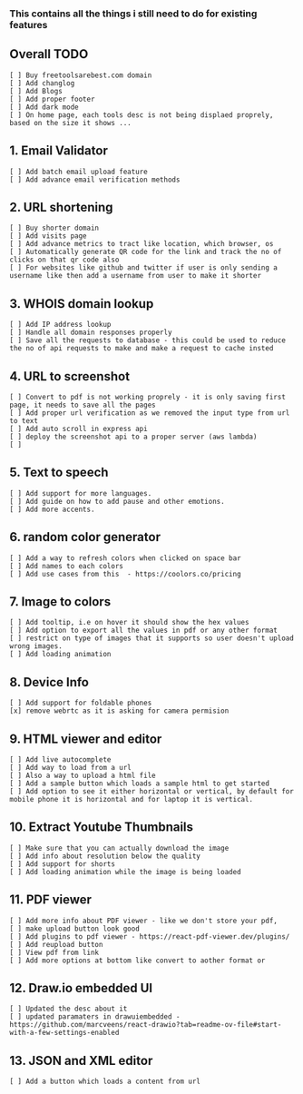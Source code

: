 ### This contains all the things i still need to do for existing features

## Overall TODO
    [ ] Buy freetoolsarebest.com domain
    [ ] Add changlog 
    [ ] Add Blogs 
    [ ] Add proper footer
    [ ] Add dark mode
    [ ] On home page, each tools desc is not being displaed proprely, based on the size it shows ...

## 1. Email Validator
    [ ] Add batch email upload feature
    [ ] Add advance email verification methods 

## 2. URL shortening
    [ ] Buy shorter domain 
    [ ] Add visits page
    [ ] Add advance metrics to tract like location, which browser, os
    [ ] Automatically generate QR code for the link and track the no of clicks on that qr code also
    [ ] For websites like github and twitter if user is only sending a username like then add a username from user to make it shorter

## 3. WHOIS domain lookup
    [ ] Add IP address lookup
    [ ] Handle all domain responses properly
    [ ] Save all the requests to database - this could be used to reduce the no of api requests to make and make a request to cache insted

## 4. URL to screenshot
    [ ] Convert to pdf is not working proprely - it is only saving first page, it needs to save all the pages 
    [ ] Add proper url verification as we removed the input type from url to text
    [ ] Add auto scroll in express api
    [ ] deploy the screenshot api to a proper server (aws lambda)
    [ ] 

## 5. Text to speech
    [ ] Add support for more languages.
    [ ] Add guide on how to add pause and other emotions.
    [ ] Add more accents. 

## 6. random color generator
    [ ] Add a way to refresh colors when clicked on space bar
    [ ] Add names to each colors
    [ ] Add use cases from this  - https://coolors.co/pricing

## 7. Image to colors
    [ ] Add tooltip, i.e on hover it should show the hex values
    [ ] Add option to export all the values in pdf or any other format
    [ ] restrict on type of images that it supports so user doesn't upload wrong images.
    [ ] Add loading animation

## 8. Device Info
    [ ] Add support for foldable phones
    [x] remove webrtc as it is asking for camera permision

## 9. HTML viewer and editor
    [ ] Add live autocomplete
    [ ] Add way to load from a url
    [ ] Also a way to upload a html file
    [ ] Add a sample button which loads a sample html to get started
    [ ] Add option to see it either horizontal or vertical, by default for mobile phone it is horizontal and for laptop it is vertical.

## 10. Extract Youtube Thumbnails
    [ ] Make sure that you can actually download the image
    [ ] Add info about resolution below the quality
    [ ] Add support for shorts
    [ ] Add loading animation while the image is being loaded

## 11. PDF viewer
    [ ] Add more info about PDF viewer - like we don't store your pdf, 
    [ ] make upload button look good
    [ ] Add plugins to pdf viewer - https://react-pdf-viewer.dev/plugins/
    [ ] Add reupload button
    [ ] View pdf from link 
    [ ] Add more options at bottom like convert to aother format or 

## 12. Draw.io embedded UI
    [ ] Updated the desc about it
    [ ] updated paramaters in drawuiembedded - https://github.com/marcveens/react-drawio?tab=readme-ov-file#start-with-a-few-settings-enabled

## 13. JSON and XML editor
    [ ] Add a button which loads a content from url
